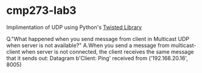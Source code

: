 # cmp273-lab3

Implimentation of UDP using Python's [Twisted Library](https://twistedmatrix.com/documents/15.1.0/core/howto/udp.html)

Q."What happened when you send message from client in Multicast UDP when server is not available?"
A.When you send a message from multicast-client when server is not connected, the client receives the same message that it sends out:
Datagram b'Client: Ping' received from ('192.168.20.16', 8005)
